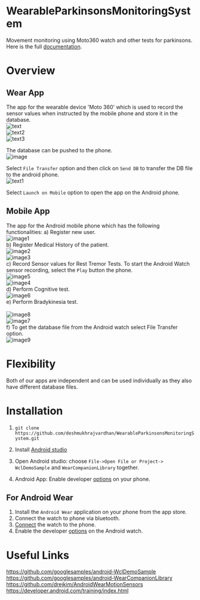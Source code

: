 # WearableParkinsonsMonitoringSystem
Movement monitoring using Moto360 watch and other tests for parkinsons.
Here is the full [documentation](http://htmlpreview.github.com/?https://github.com/deshmukhrajvardhan/WearableParkinsonsMonitoringSystem/blob/master/html/index.html).

# Overview
## Wear App
The app for the wearable device 'Moto 360' which is used to record the sensor values when instructed by the mobile phone and store it in the database. <br />
![text](../master/Documentation_Resources/Wear_Options.jpg) <br />
![text2](../master/Documentation_Resources/Accelerometer.jpg) <br />
![text3](../master/Documentation_Resources/Gyroscope.jpg) <br />

The database can be pushed to the phone. <br />
![image](../master/Documentation_Resources/DB.jpg) <br />

Select ```File Transfer``` option and then click on ```Send DB``` to transfer the DB file to the android phone. <br />
![text1](../master/Documentation_Resources/WearOptions.jpg) <br />

Select ```Launch on Mobile``` option to open the app on the Android phone. <br />

## Mobile App
The app for the Android mobile phone which has the following functionalities:
a) Register new user. <br />
![image1](../master/Documentation_Resources/RegisterUser.jpg) <br />
b) Register Medical History of the patient. <br />
![image2](../master/Documentation_Resources/MedicalHistory.jpg) <br />
![image3](../master/Documentation_Resources/MedicalHistory2.jpg) <br />
c) Record Sensor values for Rest Tremor Tests. To start the Android Watch sensor recording, select the ```Play``` button the phone. <br />
![image5](../master/Documentation_Resources/Tremortests.jpg) <br />
![image4](../master/Documentation_Resources/RecordSensor.jpg) <br />
d) Perform Cognitive test. <br /> 
![image6](../master/Documentation_Resources/Cognitive.jpg) <br />
e) Perform Bradykinesia test. <br />  
![image8](../master/Documentation_Resources/Bradykinesiatest.jpg) <br />
![image7](../master/Documentation_Resources/Test.jpg) <br />
f) To get the database file from the Android watch select File Transfer option. <br />
![image9](../master/Documentation_Resources/SelectTest.jpg) <br />

# Flexibility
Both of our apps are independent and can be used individually as they also have different database files. <br />


# Installation
1. ```git clone https://github.com/deshmukhrajvardhan/WearableParkinsonsMonitoringSystem.git``` <br />

2. Install [Android studio](https://developer.android.com/studio/index.html) <br />

3. Open Android studio: choose `File->Open File or Project->` <path> ```WclDemoSample``` and ```WearCompanionLibrary``` together. <br />

4. Android App: Enable developer [options](https://developer.android.com/studio/run/device.html) on your phone. <br />


## For Android Wear
 
1. Install the ```Android Wear``` application on your phone from the app store. <br />
2. Connect the watch to phone via bluetooth. <br />
3. [Connect](https://forum.xda-developers.com/moto-360/general/guide-install-apk-moto-360-t3028067) the watch to the phone. <br />
4. Enable the developer [options](https://forums.androidcentral.com/moto-360/436873-how-enable-developer-options.html) on the Android watch. <br />

# Useful Links

https://github.com/googlesamples/android-WclDemoSample <br />
https://github.com/googlesamples/android-WearCompanionLibrary <br />
https://github.com/drejkim/AndroidWearMotionSensors <br />
https://developer.android.com/training/index.html <br />







